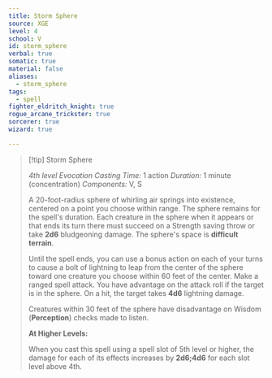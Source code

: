 ```yaml
---
title: Storm Sphere
source: XGE
level: 4
school: V
id: storm_sphere
verbal: true
somatic: true
material: false
aliases:
  - storm_sphere
tags:
  - spell
fighter_eldritch_knight: true
rogue_arcane_trickster: true
sorcerer: true
wizard: true

---
```

>[!tip] Storm Sphere
>
> *4th level Evocation*
> *Casting Time:* 1 action
> *Duration:* 1 minute (concentration)
> *Components:* V, S
>
>A 20-foot-radius sphere of whirling air springs into existence, centered on a point you choose within range. The sphere remains for the spell's duration. Each creature in the sphere when it appears or that ends its turn there must succeed on a Strength saving throw or take **2d6** bludgeoning damage. The sphere's space is **difficult terrain**.
>
>Until the spell ends, you can use a bonus action on each of your turns to cause a bolt of lightning to leap from the center of the sphere toward one creature you choose within 60 feet of the center. Make a ranged spell attack. You have advantage on the attack roll if the target is in the sphere. On a hit, the target takes **4d6** lightning damage.
>
>Creatures within 30 feet of the sphere have disadvantage on Wisdom (**Perception**) checks made to listen.
>
>**At Higher Levels:**
>
>When you cast this spell using a spell slot of 5th level or higher, the damage for each of its effects increases by **2d6;4d6** for each slot level above 4th.
>

